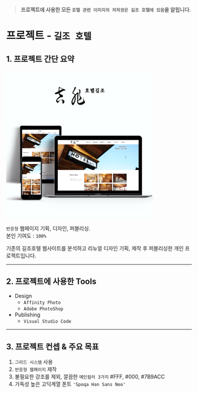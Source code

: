 >#### 프로젝트에 사용한 모든 `호텔 관련 이미지의 저작권은 길조 호텔에 있음`을 알립니다.

# 프로젝트 - `길조 호텔` 

## 1. 프로젝트 간단 요약

![반응형 미리보기](./img/port_giljo.png)


`반응형` 웹페이지 기획, 디자인, 퍼블리싱.  
본인 기여도 : `100%`

기존의 길조호텔 웹사이트를 분석하고 리뉴얼 디자인 기획, 제작 후 퍼블리싱한 개인 프로젝트입니다.

---

## 2. 프로젝트에 사용한 Tools

- Design
  - `Affinity Photo`
  - `Adobe PhotoShop`
- Publishing
  - `Visual Studio Code `  

---

## 3. 프로젝트 컨셉 & 주요 목표

1. `그리드 시스템` 사용
2. `반응형 웹페이지` 제작
3. 불필요한 강조를 제외, 깔끔한 `메인컬러 3가지` #FFF, #000, #7B9ACC
4. 가독성 높은 고딕계열 폰트 `'Spoqa Han Sans Neo'`
